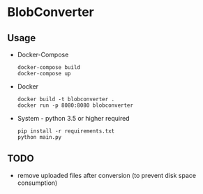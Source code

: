 # BlobConverter

## Usage

- Docker-Compose

    ```
    docker-compose build
    docker-compose up
    ```

- Docker

    ```
    docker build -t blobconverter .
    docker run -p 8080:8080 blobconverter
    ```

- System - python 3.5 or higher required

    ```
    pip install -r requirements.txt
    python main.py
    ```

## TODO

- remove uploaded files after conversion (to prevent disk space consumption)
